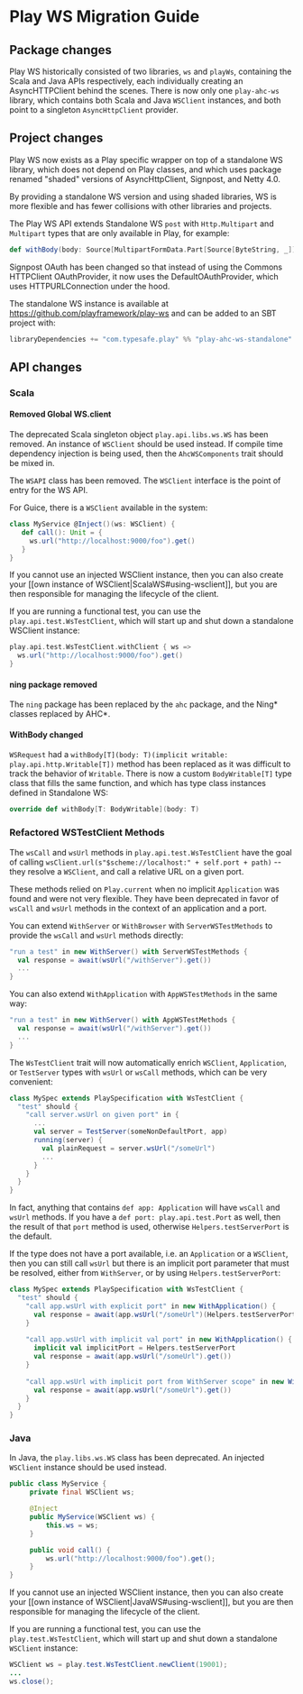 <!--- Copyright (C) 2009-2016 Lightbend Inc. <https://www.lightbend.com> -->
# Play WS Migration Guide

## Package changes

Play WS historically consisted of two libraries, `ws` and `playWs`, containing the Scala and Java APIs respectively, each individually creating an AsyncHTTPClient behind the scenes.  There is now only one `play-ahc-ws` library, which contains both Scala and Java `WSClient` instances, and both point to a singleton `AsyncHttpClient` provider.

## Project changes

Play WS now exists as a Play specific wrapper on top of a standalone WS library, which does not depend on Play classes, and which uses package renamed "shaded" versions of AsyncHttpClient, Signpost, and Netty 4.0.

By providing a standalone WS version and using shaded libraries, WS is more flexible and has fewer collisions with other libraries and projects.

The Play WS API extends Standalone WS `post` with `Http.Multipart` and `Multipart` types that are only available in Play, for example:

```scala
def withBody(body: Source[MultipartFormData.Part[Source[ByteString, _]], _]): Self 
```

Signpost OAuth has been changed so that instead of using the Commons HTTPClient OAuthProvider, it now uses the DefaultOAuthProvider, which uses HTTPURLConnection under the hood.

The standalone WS instance is available at https://github.com/playframework/play-ws and can be added to an SBT project with:

```scala
libraryDependencies += "com.typesafe.play" %% "play-ahc-ws-standalone" % "1.0.0"
```

## API changes

### Scala

#### Removed Global WS.client

The deprecated Scala singleton object `play.api.libs.ws.WS` has been removed.  An instance of `WSClient` should be used instead.  If compile time dependency injection is being used, then the `AhcWSComponents` trait should be mixed in.

The `WSAPI` class has been removed.  The `WSClient` interface is the point of entry for the WS API.

For Guice, there is a `WSClient` available in the system:

``` scala
class MyService @Inject()(ws: WSClient) {
   def call(): Unit = {     
     ws.url("http://localhost:9000/foo").get()
   }
}
```

If you cannot use an injected WSClient instance, then you can also create your [[own instance of WSClient|ScalaWS#using-wsclient]], but you are then responsible for managing the lifecycle of the client.

If you are running a functional test, you can use the `play.api.test.WsTestClient`, which will start up and shut down a standalone WSClient instance:

``` scala
play.api.test.WsTestClient.withClient { ws =>
  ws.url("http://localhost:9000/foo").get()
}
```

#### ning package removed

The `ning` package has been replaced by the `ahc` package, and the Ning* classes replaced by AHC*.


#### WithBody changed

`WSRequest` had a `withBody[T](body: T)(implicit writable: play.api.http.Writable[T])` method has been replaced as it was difficult to track the behavior of `Writable`. There is now a custom `BodyWritable[T]` type class that fills the same function, and which has type class instances defined in Standalone WS:

```scala
override def withBody[T: BodyWritable](body: T)
```

### Refactored WSTestClient Methods

The `wsCall` and `wsUrl` methods in `play.api.test.WsTestClient` have the goal of calling `wsClient.url(s"$scheme://localhost:" + self.port + path)` -- they resolve a `WSClient`, and call a relative URL on a given port.

These methods relied on `Play.current` when no implicit `Application` was found and were not very flexible.  They have been deprecated in favor of `wsCall` and `wsUrl` methods in the context of an application and a port.

You can extend `WithServer` or `WithBrowser` with `ServerWSTestMethods` to provide the `wsCall` and `wsUrl` methods directly:

```scala
"run a test" in new WithServer() with ServerWSTestMethods {
  val response = await(wsUrl("/withServer").get())
  ...
}
```

You can also extend `WithApplication` with `AppWSTestMethods` in the same way:

```scala
"run a test" in new WithServer() with AppWSTestMethods {
  val response = await(wsUrl("/withServer").get())
  ...
}
```

The `WsTestClient` trait will now automatically enrich `WSClient`, `Application`, or `TestServer` types with `wsUrl` or `wsCall` methods, which can be very convenient:

```scala
class MySpec extends PlaySpecification with WsTestClient {
  "test" should {
    "call server.wsUrl on given port" in {
      ...
      val server = TestServer(someNonDefaultPort, app)
      running(server) {
        val plainRequest = server.wsUrl("/someUrl")
        ...
      }
    }
  }
}
```

In fact, anything that contains `def app: Application` will have `wsCall` and `wsUrl` methods.  If you have a `def port: play.api.test.Port` as well, then the result of that `port` method is used, otherwise `Helpers.testServerPort` is the default.

If the type does not have a port available, i.e. an `Application` or a `WSClient`, then you can still call `wsUrl` but there is an implicit port parameter that must be resolved, either from `WithServer`, or by using `Helpers.testServerPort`:

```scala
class MySpec extends PlaySpecification with WsTestClient {
  "test" should {
    "call app.wsUrl with explicit port" in new WithApplication() {
      val response = await(app.wsUrl("/someUrl")(Helpers.testServerPort).get())
    }
    
    "call app.wsUrl with implicit val port" in new WithApplication() {
      implicit val implicitPort = Helpers.testServerPort
      val response = await(app.wsUrl("/someUrl").get())
    }
    
    "call app.wsUrl with implicit port from WithServer scope" in new WithServer() {
      val response = await(app.wsUrl("/someUrl").get())
    }
  }
}
```

### Java

In Java, the `play.libs.ws.WS` class has been deprecated.  An injected `WSClient` instance should be used instead.

``` java
public class MyService {
     private final WSClient ws;

     @Inject
     public MyService(WSClient ws) {
         this.ws = ws;
     }

     public void call() {     
         ws.url("http://localhost:9000/foo").get();
     }
}
```

If you cannot use an injected WSClient instance, then you can also create your [[own instance of WSClient|JavaWS#using-wsclient]], but you are then responsible for managing the lifecycle of the client.

If you are running a functional test, you can use the `play.test.WsTestClient`, which will start up and shut down a standalone `WSClient` instance:

``` java
WSClient ws = play.test.WsTestClient.newClient(19001);
...
ws.close();
```


